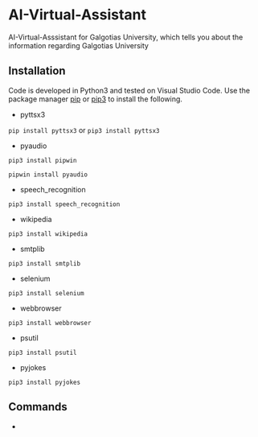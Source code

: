 # AI-Virtual-Assistant
AI-Virtual-Asssistant for Galgotias University, which tells you about the information regarding Galgotias University

## Installation
Code is developed in Python3 and tested on Visual Studio Code.
Use the package manager [pip](https://pip.pypa.io/en/stable/) or [pip3](https://pip.pypa.io/en/stable/) to install the following.
- pyttsx3

`pip install pyttsx3`
or
`pip3 install pyttsx3`
- pyaudio

`pip3 install pipwin `

`pipwin install pyaudio`

- speech_recognition

`pip3 install speech_recognition`
- wikipedia

`pip3 install wikipedia`
- smtplib

`pip3 install smtplib`
- selenium

`pip3 install selenium`
- webbrowser

`pip3 install webbrowser`
- psutil

`pip3 install psutil`
- pyjokes

`pip3 install pyjokes`

## Commands
- 

